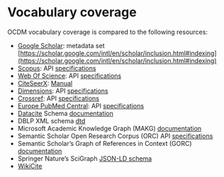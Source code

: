 # Vocabulary coverage

OCDM vocabulary coverage is compared to the following resources:

 * [Google Scholar](https://scholar.google.com/): metadata set [https://scholar.google.com/intl/en/scholar/inclusion.html#indexing](https://scholar.google.com/intl/en/scholar/inclusion.html#indexing)
 * [Scopus](https://www.elsevier.com/solutions/scopus): API [specifications](https://dev.elsevier.com/interactive.html)
 * [Web Of Science](https://www.webofknowledge.com/): API [specifications](https://clarivate.com/webofsciencegroup/solutions/xml-and-apis/)
 * [CiteSeerX](https://citeseerx.ist.psu.edu/index): [Manual](https://github.com/SeerLabs/CiteSeerX/tree/master/doc)  
 * [Dimensions](https://docs.dimensions.ai/dsl/): API [specifications](https://www.dimensions.ai/dimensions-apis/)
 * [Crossref](https://www.crossref.org/): API [specifications](https://github.com/CrossRef/rest-api-doc)
 * [Europe PubMed Central](https://europepmc.org/): API [specifications](https://europepmc.org/RestfulWebService)
 * [Datacite](https://schema.datacite.org/) Schema [documentation](https://schema.datacite.org/)
 * DBLP XML schema [dtd](https://dblp.uni-trier.de/xml/dblp.dtd)
 * Microsoft Academic Knowledge Graph (MAKG) [documentation](http://ma-graph.org/)
 * Semantic Scholar Open Research Corpus (ORC) API [specifications](http://s2-public-api-prod.us-west-2.elasticbeanstalk.com/corpus/)
 * Semantic Scholar’s Graph of References in Context (GORC) [documentation](https://github.com/allenai/s2-gorc)
 * Springer Nature’s SciGraph [JSON-LD schema](https://github.com/springernature/scigraph/tree/master/docs/jsonld)
 * [WikiCite](http://wikicite.org)
